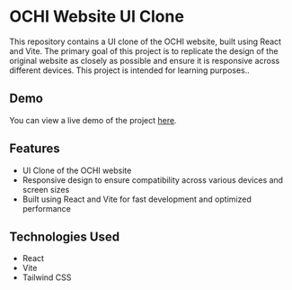 # OCHI Website UI Clone

This repository contains a UI clone of the OCHI website, built using React and Vite. The primary goal of this project is to replicate the design of the original website as closely as possible and ensure it is responsive across different devices. This project is intended for learning purposes..


## Demo
You can view a live demo of the project [here](https://rishabh022.github.io/OCHI-Clone/).

## Features
* UI Clone of the OCHI website
* Responsive design to ensure compatibility across various devices and screen sizes
* Built using React and Vite for fast development and optimized performance

## Technologies Used
* React
* Vite
* Tailwind CSS
